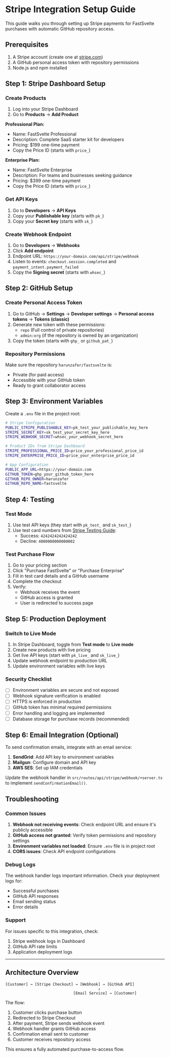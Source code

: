 # Stripe Integration Setup Guide

This guide walks you through setting up Stripe payments for FastSvelte purchases with automatic GitHub repository access.

## Prerequisites

1. A Stripe account (create one at [stripe.com](https://stripe.com))
2. A GitHub personal access token with repository permissions
3. Node.js and npm installed

## Step 1: Stripe Dashboard Setup

### Create Products

1. Log into your Stripe Dashboard
2. Go to **Products** → **Add Product**

**Professional Plan:**

- Name: FastSvelte Professional
- Description: Complete SaaS starter kit for developers
- Pricing: $199 one-time payment
- Copy the Price ID (starts with `price_`)

**Enterprise Plan:**

- Name: FastSvelte Enterprise
- Description: For teams and businesses seeking guidance
- Pricing: $399 one-time payment
- Copy the Price ID (starts with `price_`)

### Get API Keys

1. Go to **Developers** → **API Keys**
2. Copy your **Publishable key** (starts with `pk_`)
3. Copy your **Secret key** (starts with `sk_`)

### Create Webhook Endpoint

1. Go to **Developers** → **Webhooks**
2. Click **Add endpoint**
3. Endpoint URL: `https://your-domain.com/api/stripe/webhook`
4. Listen to events: `checkout.session.completed` and `payment_intent.payment_failed`
5. Copy the **Signing secret** (starts with `whsec_`)

## Step 2: GitHub Setup

### Create Personal Access Token

1. Go to GitHub → **Settings** → **Developer settings** → **Personal access tokens** → **Tokens (classic)**
2. Generate new token with these permissions:
   - `repo` (Full control of private repositories)
   - `admin:org` (if the repository is owned by an organization)
3. Copy the token (starts with `ghp_` or `github_pat_`)

### Repository Permissions

Make sure the repository `harunzafer/fastsvelte` is:

- Private (for paid access)
- Accessible with your GitHub token
- Ready to grant collaborator access

## Step 3: Environment Variables

Create a `.env` file in the project root:

```bash
# Stripe Configuration
PUBLIC_STRIPE_PUBLISHABLE_KEY=pk_test_your_publishable_key_here
STRIPE_SECRET_KEY=sk_test_your_secret_key_here
STRIPE_WEBHOOK_SECRET=whsec_your_webhook_secret_here

# Product IDs from Stripe Dashboard
STRIPE_PROFESSIONAL_PRICE_ID=price_your_professional_price_id
STRIPE_ENTERPRISE_PRICE_ID=price_your_enterprise_price_id

# App Configuration
PUBLIC_APP_URL=https://your-domain.com
GITHUB_TOKEN=ghp_your_github_token_here
GITHUB_REPO_OWNER=harunzafer
GITHUB_REPO_NAME=fastsvelte
```

## Step 4: Testing

### Test Mode

1. Use test API keys (they start with `pk_test_` and `sk_test_`)
2. Use test card numbers from [Stripe Testing Guide](https://stripe.com/docs/testing):
   - Success: `4242424242424242`
   - Decline: `4000000000000002`

### Test Purchase Flow

1. Go to your pricing section
2. Click "Purchase FastSvelte" or "Purchase Enterprise"
3. Fill in test card details and a GitHub username
4. Complete the checkout
5. Verify:
   - Webhook receives the event
   - GitHub access is granted
   - User is redirected to success page

## Step 5: Production Deployment

### Switch to Live Mode

1. In Stripe Dashboard, toggle from **Test mode** to **Live mode**
2. Create new products with live pricing
3. Get live API keys (start with `pk_live_` and `sk_live_`)
4. Update webhook endpoint to production URL
5. Update environment variables with live keys

### Security Checklist

- [ ] Environment variables are secure and not exposed
- [ ] Webhook signature verification is enabled
- [ ] HTTPS is enforced in production
- [ ] GitHub token has minimal required permissions
- [ ] Error handling and logging are implemented
- [ ] Database storage for purchase records (recommended)

## Step 6: Email Integration (Optional)

To send confirmation emails, integrate with an email service:

1. **SendGrid**: Add API key to environment variables
2. **Mailgun**: Configure domain and API key
3. **AWS SES**: Set up IAM credentials

Update the webhook handler in `src/routes/api/stripe/webhook/+server.ts` to implement `sendConfirmationEmail()`.

## Troubleshooting

### Common Issues

1. **Webhook not receiving events**: Check endpoint URL and ensure it's publicly accessible
2. **GitHub access not granted**: Verify token permissions and repository settings
3. **Environment variables not loaded**: Ensure `.env` file is in project root
4. **CORS issues**: Check API endpoint configurations

### Debug Logs

The webhook handler logs important information. Check your deployment logs for:

- Successful purchases
- GitHub API responses
- Email sending status
- Error details

### Support

For issues specific to this integration, check:

1. Stripe webhook logs in Dashboard
2. GitHub API rate limits
3. Application deployment logs

---

## Architecture Overview

```
[Customer] → [Stripe Checkout] → [Webhook] → [GitHub API]
                                         ↓
                              [Email Service] → [Customer]
```

The flow:

1. Customer clicks purchase button
2. Redirected to Stripe Checkout
3. After payment, Stripe sends webhook event
4. Webhook handler grants GitHub access
5. Confirmation email sent to customer
6. Customer receives repository access

This ensures a fully automated purchase-to-access flow.

